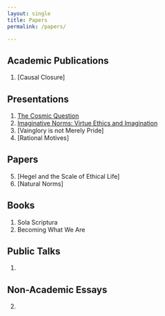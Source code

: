 ```yaml
---
layout: single
title: Papers
permalink: /papers/

---
```


## Academic Publications

1. [Causal Closure]


## Presentations

1. [The Cosmic Question](pending)
3. [Imaginative Norms: Virtue Ethics and Imagination](pending)
3. [Vainglory is not Merely Pride]
4. [Rational Motives]

## Papers

5. [Hegel and the Scale of Ethical Life]
4. [Natural Norms]


## Books

1. Sola Scriptura
2. Becoming What We Are


## Public Talks

1. 

## Non-Academic Essays

2. 